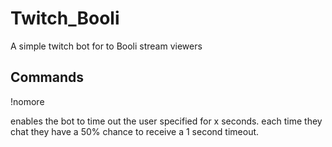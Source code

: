 # Twitch_Booli

A simple twitch bot for to Booli stream viewers

## Commands

  !nomore <viewer> <seconds> 

enables the bot to time out the user specified for x seconds. each time they chat they have a 50% chance to receive a 1 second timeout.